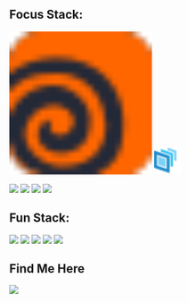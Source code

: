## Focus Stack:

<p align="left">
  <img src="./icons/houdini.svg" width="256" height="256"/>
  <img src="./icons/usd.svg" width="48" height="48"/>
</p>



<p align="left">
  <img src="https://skillicons.dev/icons?i=py&theme=dark" />
  <img src="https://skillicons.dev/icons?i=qt&theme=dark" />
  <img src="https://skillicons.dev/icons?i=linux&theme=dark"/>  
  <img src="https://skillicons.dev/icons?i=git&theme=dark"/>
</p>

## Fun Stack:

<span align="left">
  <img src="https://skillicons.dev/icons?i=vite&theme=dark"/>
  <img src="https://skillicons.dev/icons?i=vscode&theme=dark"/>
  <img src="https://skillicons.dev/icons?i=vim&theme=dark"/>
  <img src="https://skillicons.dev/icons?i=docker&theme=dark"/>

  <img src="https://skillicons.dev/icons?i=obsidian&theme=dark"/>
</span>

## Find Me Here

<p align="left">
  <a href="https://www.linkedin.com/in/yongjuncho94/">
    <img src="https://skillicons.dev/icons?i=linkedin&theme=dark" />
  </a>
</p>
